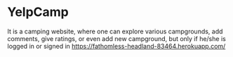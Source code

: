 # YelpCamp
It is a camping website, where one can explore various campgrounds, add comments, give ratings, or even add new campground, but  only if he/she is logged in or signed in
https://fathomless-headland-83464.herokuapp.com/
